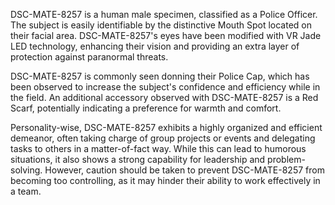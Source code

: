 DSC-MATE-8257 is a human male specimen, classified as a Police Officer. The subject is easily identifiable by the distinctive Mouth Spot located on their facial area. DSC-MATE-8257's eyes have been modified with VR Jade LED technology, enhancing their vision and providing an extra layer of protection against paranormal threats.

DSC-MATE-8257 is commonly seen donning their Police Cap, which has been observed to increase the subject's confidence and efficiency while in the field. An additional accessory observed with DSC-MATE-8257 is a Red Scarf, potentially indicating a preference for warmth and comfort.

Personality-wise, DSC-MATE-8257 exhibits a highly organized and efficient demeanor, often taking charge of group projects or events and delegating tasks to others in a matter-of-fact way. While this can lead to humorous situations, it also shows a strong capability for leadership and problem-solving. However, caution should be taken to prevent DSC-MATE-8257 from becoming too controlling, as it may hinder their ability to work effectively in a team.